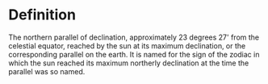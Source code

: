 # Definition

The northern parallel of declination, approximately 23 degrees 27' from
the celestial equator, reached by the sun at its maximum declination, or
the corresponding parallel on the earth. It is named for the sign of the
zodiac in which the sun reached its maximum northerly declination at the
time the parallel was so named.
